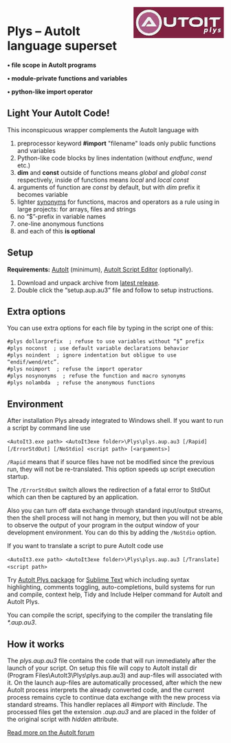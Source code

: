 ﻿<img alt="Plys logo" src="/help_translator/autoit_11_210x72.jpg" align="right" float="left">

# Plys – AutoIt language superset

<p><strong>• file scope in AutoIt programs</strong></p>

<p><strong>• module-private functions and variables</strong></p>

<p><strong>• python-like import operator</strong></p>

## Light Your AutoIt Code!

This inconspicuous wrapper complements the AutoIt language with

1. preprocessor keyword **#import** "filename" loads only public functions and variables
1. Python-like code blocks by lines indentation (without *endfunc*, *wend* etc.)
1. **dim** and **const** outside of functions means *global* and *global const* respectively, inside of functions means *local* and *local const*
1. arguments of function are *const* by default, but with *dim* prefix it becomes variable
1. lighter [synonyms](synonyms.md) for functions, macros and operators as a rule using in large projects: for arrays, files and strings
1. no “$”-prefix in variable names
1. one-line anonymous functions
1. and each of this **is optional**


## Setup

**Requirements:** [AutoIt](https://www.autoitscript.com/site/autoit/downloads/) (minimum), [AutoIt Script Editor](https://www.autoitscript.com/site/autoit-script-editor/downloads/) (optionally).


1. Download and unpack archive from [latest release](https://github.com/NSUSpray/Plys/releases/latest).
1. Double click the “setup.aup.au3” file and follow to setup instructions.


## Extra options

You can use extra options for each file by typing in the script one of this:

```autoit
#plys dollarprefix  ; refuse to use variables without “$” prefix
#plys noconst  ; use default variable declarations behavior
#plys noindent  ; ignore indentation but obligue to use “endif/wend/etc”.
#plys noimport  ; refuse the import operator
#plys nosynonyms  ; refuse the function and macro synonyms
#plys nolambda  ; refuse the anonymous functions
```


## Environment

After installation Plys already integrated to Windows shell. If you want to run a script by command line use

```<AutoIt3.exe path> <AutoIt3exe folder>\Plys\plys.aup.au3 [/Rapid] [/ErrorStdOut] [/NoStdio] <script path> [<arguments>]```

`/Rapid` means that if source files have not be modified since the previous run, they will not be re-translated. This option speeds up script execution startup.

The `/ErrorStdOut` switch allows the redirection of a fatal error to StdOut which can then be captured by an application.

Also you can turn off data exchange through standard input/output streams, then the shell process will not hang in memory, but then you will not be able to observe the output of your program in the output window of your development environment. You can do this by adding the `/NoStdio` option.

If you want to translate a script to pure AutoIt code use

```<AutoIt3.exe path> <AutoIt3exe folder>\Plys\plys.aup.au3 [/Translate] <script path>```

Try [AutoIt Plys package](https://github.com/NSUSpray/AutoItPlysSublime) for [Sublime Text](https://www.sublimetext.com/) which including syntax highlighting, comments toggling, auto-completions, build systems for run and compile, context help, Tidy and Include Helper command for AutoIt and AutoIt Plys.

You can compile the script, specifying to the compiler the translating file *\*.aup.au3*.


## How it works

The *plys.aup.au3* file contains the code that will run immediately after the launch of your script. On setup this file will copy to AutoIt install dir (Program Files\AutoIt3\Plys\plys.aup.au3) and aup-files will associated with it. On the launch aup-files are automatically processed, after which the new AutoIt process interprets the already converted code, and the current process remains cycle to continue data exchange with the new process via standard streams. This handler replaces all *#import* with *#include*. The processed files get the extension *.aup.au3* and are placed in the folder of the original script with *hidden* attribute.


[Read more on the AutoIt forum](https://www.autoitscript.com/forum/topic/198342-plys-%E2%80%93-autoit-superset-with-namespaces-and-stuff/)